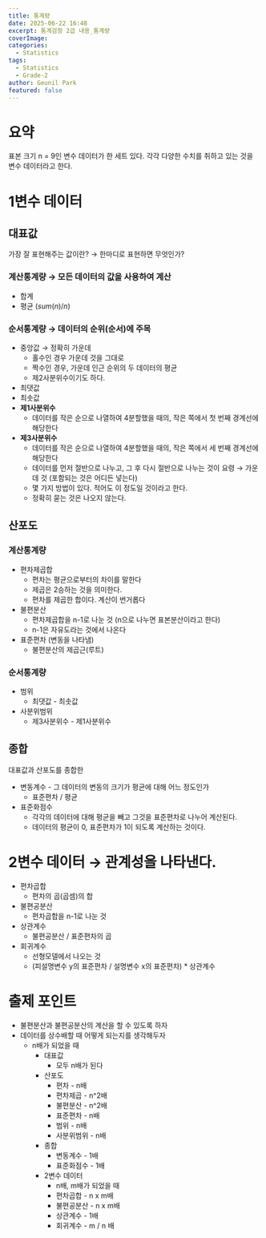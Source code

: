 ```yaml
---
title: 통계량
date: 2025-06-22 16:48
excerpt: 통계검정 2급 내용_통계량
coverImage: 
categories:
  - Statistics
tags:
  - Statistics
  - Grade-2
author: Geunil Park
featured: false
---
```

# 요약

표본 크기 n = 9인 변수 데이터가 한 세트 있다.
각각 다양한 수치를 취하고 있는 것을 변수 데이터라고 한다.

# 1변수 데이터

## 대표값
가장 잘 표현해주는 값이란? → 한마디로 표현하면 무엇인가?
### 계산통계량 → 모든 데이터의 값을 사용하여 계산
- 합계
- 평균 ($sum(n) / n$)

### 순서통계량 → 데이터의 순위(순서)에 주목
- 중앙값 → 정확히 가운데
	- 홀수인 경우 가운데 것을 그대로
	- 짝수인 경우, 가운데 인근 순위의 두 데이터의 평균
	- 제2사분위수이기도 하다.
- 최댓값
- 최솟값
- **제1사분위수**
	- 데이터를 작은 순으로 나열하여 4분할했을 때의, 작은 쪽에서 첫 번째 경계선에 해당한다
- **제3사분위수**
	- 데이터를 작은 순으로 나열하여 4분할했을 때의, 작은 쪽에서 세 번째 경계선에 해당한다
	- 데이터를 먼저 절반으로 나누고, 그 후 다시 절반으로 나누는 것이 요령 → 가운데 것
	  (포함되는 것은 어디든 넣는다)
	- 몇 가지 방법이 있다. 적어도 이 정도일 것이라고 한다.
	- 정확히 묻는 것은 나오지 않는다.

## 산포도
### 계산통계량
- 편차제곱합
	- 편차는 평균으로부터의 차이를 말한다
	- 제곱은 2승하는 것을 의미한다.
	- 편차를 제곱한 합이다. 계산이 번거롭다
- 불편분산
	- 편차제곱합을 n-1로 나눈 것 (n으로 나누면 표본분산이라고 한다)
	- n-1은 자유도라는 것에서 나온다
- 표준편차 (변동을 나타냄)
	- 불편분산의 제곱근(루트)

### 순서통계량
- 범위
	- 최댓값 - 최솟값
- 사분위범위
	- 제3사분위수 - 제1사분위수

## 종합
대표값과 산포도를 종합한
- 변동계수 - 그 데이터의 변동의 크기가 평균에 대해 어느 정도인가
	- 표준편차 / 평균
- 표준화점수
	- 각각의 데이터에 대해 평균을 빼고 그것을 표준편차로 나누어 계산된다.
	- 데이터의 평균이 0, 표준편차가 1이 되도록 계산하는 것이다.

# 2변수 데이터 → 관계성을 나타낸다.
- 편차곱합
	- 편차의 곱(곱셈)의 합
- 불편공분산
	- 편차곱합을 n-1로 나눈 것
- 상관계수
	- 불편공분산 / 표준편차의 곱
- 회귀계수
	- 선형모델에서 나오는 것
	- (피설명변수 y의 표준편차 / 설명변수 x의 표준편차) * 상관계수

# 출제 포인트
- 불편분산과 불편공분산의 계산을 할 수 있도록 하자
- 데이터를 상수배할 때 어떻게 되는지를 생각해두자
	- n배가 되었을 때
		- 대표값
			- 모두 n배가 된다
		- 산포도
			- 편차 - n배
			- 편차제곱 - n^2배
			- 불편분산 - n^2배
			- 표준편차 - n배
			- 범위 - n배
			- 사분위범위 - n배
		- 종합
			- 변동계수 - 1배
			- 표준화점수 - 1배
		- 2변수 데이터
			- n배, m배가 되었을 때
			- 편차곱합 - n x m배
			- 불편공분산 - n x m배
			- 상관계수 - 1배
			- 회귀계수 - m / n 배 